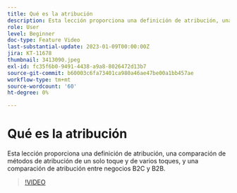 ```yaml
---
title: Qué es la atribución
description: Esta lección proporciona una definición de atribución, una comparación de métodos de atribución de un solo toque y de varios toques, y una comparación de atribución entre negocios B2C y B2B.
role: User
level: Beginner
doc-type: Feature Video
last-substantial-update: 2023-01-09T00:00:00Z
jira: KT-11678
thumbnail: 3413090.jpeg
exl-id: fc35f6b0-9491-4438-a9a8-8026472d13b7
source-git-commit: b60003c6fa73401ca980a46ae47be00a1bb457ae
workflow-type: tm+mt
source-wordcount: '60'
ht-degree: 0%

---
```


# Qué es la atribución

Esta lección proporciona una definición de atribución, una comparación de métodos de atribución de un solo toque y de varios toques, y una comparación de atribución entre negocios B2C y B2B.

>[!VIDEO](https://video.tv.adobe.com/v/3413090/?quality=12&learn=on)
